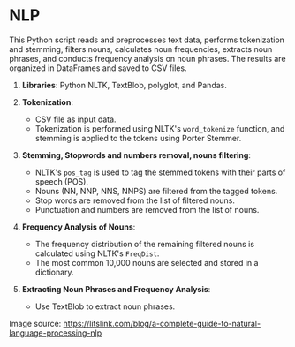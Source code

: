 # NLP

This Python script reads and preprocesses text data, performs tokenization and stemming, filters nouns, calculates noun frequencies, extracts noun phrases, and conducts frequency analysis on noun phrases. The results are organized in DataFrames and saved to CSV files.

1. **Libraries**: Python NLTK, TextBlob, polyglot, and Pandas.

2. **Tokenization**:
   - CSV file as input data.
   - Tokenization is performed using NLTK's `word_tokenize` function, and stemming is applied to the tokens using Porter Stemmer.

3. **Stemming, Stopwords and numbers removal, nouns filtering**:
   - NLTK's `pos_tag` is used to tag the stemmed tokens with their parts of speech (POS).
   - Nouns (NN, NNP, NNS, NNPS) are filtered from the tagged tokens.
   - Stop words are removed from the list of filtered nouns.
   - Punctuation and numbers are removed from the list of nouns.

4. **Frequency Analysis of Nouns**:
   - The frequency distribution of the remaining filtered nouns is calculated using NLTK's `FreqDist`.
   - The most common 10,000 nouns are selected and stored in a dictionary.

5. **Extracting Noun Phrases and Frequency Analysis**:
   - Use TextBlob to extract noun phrases.

Image source: https://litslink.com/blog/a-complete-guide-to-natural-language-processing-nlp
